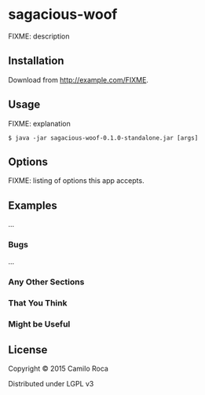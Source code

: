 # sagacious-woof

FIXME: description

## Installation

Download from http://example.com/FIXME.

## Usage

FIXME: explanation

    $ java -jar sagacious-woof-0.1.0-standalone.jar [args]

## Options

FIXME: listing of options this app accepts.

## Examples

...

### Bugs

...

### Any Other Sections
### That You Think
### Might be Useful

## License

Copyright © 2015 Camilo Roca

Distributed under LGPL v3

